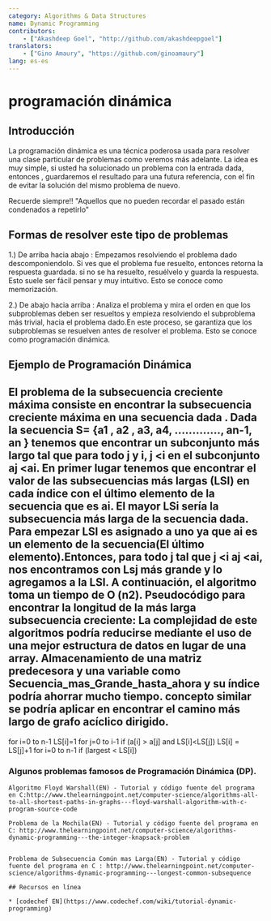 ```yaml
---
category: Algorithms & Data Structures
name: Dynamic Programming
contributors:
    - ["Akashdeep Goel", "http://github.com/akashdeepgoel"]
translators:
    - ["Gino Amaury", "https://github.com/ginoamaury"]
lang: es-es 
---
```


# programación dinámica

## Introducción

La programación dinámica es una técnica poderosa usada para resolver una clase particular de problemas como veremos más adelante. La idea es muy simple, si usted ha solucionado un problema con la entrada dada, entonces , guardaremos el resultado para una futura referencia, con el fin de evitar la solución del mismo problema de nuevo.


Recuerde siempre!!
"Aquellos que no pueden recordar el pasado están condenados a repetirlo"

## Formas de resolver este tipo de problemas

1.) De arriba hacia abajo : Empezamos resolviendo el problema dado descomponiendolo. Si ves que el problema fue resuelto, entonces retorna la respuesta guardada. si no se ha resuelto, resuélvelo y guarda la respuesta. Esto suele ser fácil pensar y muy intuitivo. Esto se conoce como memorización.

2.) De abajo hacia arriba : Analiza el problema y mira el orden en que los subproblemas deben ser resueltos y empieza resolviendo el subproblema más trivial, hacia el problema dado.En este proceso, se garantiza que los subproblemas se resuelven antes de resolver el problema. Esto se conoce como programación dinámica.

## Ejemplo de Programación Dinámica

El problema de la subsecuencia creciente máxima consiste en encontrar la subsecuencia creciente máxima en una secuencia dada . Dada la secuencia S= {a1 , a2 , a3, a4, ............., an-1, an } tenemos que encontrar un subconjunto más largo tal que para todo j y i, j <i en el subconjunto aj <ai.
En primer lugar tenemos que encontrar el valor de las subsecuencias más largas (LSI) en cada índice con el último elemento de la secuencia que es ai. El mayor LSi sería la subsecuencia más larga de la secuencia dada. Para empezar LSI es asignado a uno ya que ai es un elemento de la secuencia(El último elemento).Entonces, para todo j tal que j <i aj <ai, nos encontramos con Lsj más grande y lo agregamos a la LSI. A continuación, el algoritmo toma un tiempo de O (n2).
Pseudocódigo para encontrar la longitud de la más larga subsecuencia creciente:
La complejidad de este algoritmos podría reducirse mediante el uso de una mejor estructura de datos en lugar de una array. Almacenamiento de una matriz predecesora y una variable como Secuencia_mas_Grande_hasta_ahora y su índice podría ahorrar mucho tiempo.
concepto similar se podría aplicar en encontrar el camino más largo de grafo acíclico dirigido.
---------------------------------------------------------------------------
 for i=0 to n-1
            LS[i]=1
            for j=0 to i-1
                        if (a[i] >  a[j] and LS[i]<LS[j])
                                    LS[i] = LS[j]+1
 for i=0 to n-1
            if (largest < LS[i])

### Algunos problemas famosos de Programación Dinámica (DP).
```
Algoritmo Floyd Warshall(EN) - Tutorial y código fuente del programa en C:http://www.thelearningpoint.net/computer-science/algorithms-all-to-all-shortest-paths-in-graphs---floyd-warshall-algorithm-with-c-program-source-code 

Problema de la Mochila(EN) - Tutorial y código fuente del programa en C: http://www.thelearningpoint.net/computer-science/algorithms-dynamic-programming---the-integer-knapsack-problem 


Problema de Subsecuencia Común mas Larga(EN) - Tutorial y código fuente del programa en C : http://www.thelearningpoint.net/computer-science/algorithms-dynamic-programming---longest-common-subsequence 

## Recursos en línea

* [codechef EN](https://www.codechef.com/wiki/tutorial-dynamic-programming)